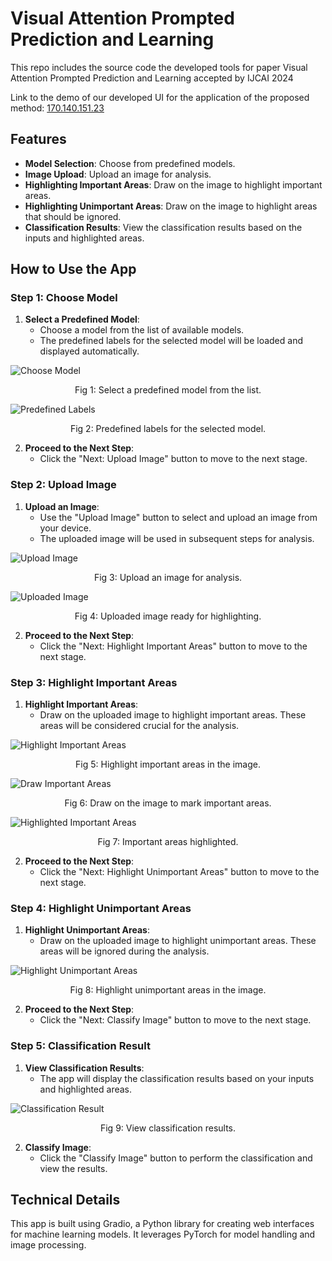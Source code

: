 # Visual Attention Prompted Prediction and Learning

This repo includes the source code the developed tools for paper Visual Attention Prompted Prediction and Learning accepted by IJCAI 2024

Link to the demo of our developed UI for the application of the proposed method: [170.140.151.23](http://170.140.151.23)

## Features

- **Model Selection**: Choose from predefined models.
- **Image Upload**: Upload an image for analysis.
- **Highlighting Important Areas**: Draw on the image to highlight important areas.
- **Highlighting Unimportant Areas**: Draw on the image to highlight areas that should be ignored.
- **Classification Results**: View the classification results based on the inputs and highlighted areas.

## How to Use the App

### Step 1: Choose Model

1. **Select a Predefined Model**:
   - Choose a model from the list of available models.
   - The predefined labels for the selected model will be loaded and displayed automatically.

![Choose Model](images/Stage1_1.png)
<p align="center">Fig 1: Select a predefined model from the list.</p>


![Predefined Labels](images/Stage1_2.png)
<p align="center">Fig 2: Predefined labels for the selected model.</p>


<!-- 
2. **Or Upload Your Own Model**:
   - Upload a custom model file.
   - The app will handle and display labels accordingly. -->

2. **Proceed to the Next Step**:
   - Click the "Next: Upload Image" button to move to the next stage.

### Step 2: Upload Image

1. **Upload an Image**:
   - Use the "Upload Image" button to select and upload an image from your device.
   - The uploaded image will be used in subsequent steps for analysis.

![Upload Image](images/Stage2_1.png)
<p align="center">Fig 3: Upload an image for analysis.</p>


![Uploaded Image](images/Stage2_2.png)
<p align="center">Fig 4: Uploaded image ready for highlighting.</p>



2. **Proceed to the Next Step**:
   - Click the "Next: Highlight Important Areas" button to move to the next stage.

### Step 3: Highlight Important Areas

1. **Highlight Important Areas**:
   - Draw on the uploaded image to highlight important areas. These areas will be considered crucial for the analysis.

![Highlight Important Areas](images/Stage3_1.png)
<p align="center">Fig 5: Highlight important areas in the image.</p>


![Draw Important Areas](images/Stage3_2.png)
<p align="center">Fig 6: Draw on the image to mark important areas.</p>


![Highlighted Important Areas](images/Stage3_3.png)
<p align="center">Fig 7: Important areas highlighted.</p>



2. **Proceed to the Next Step**:
   - Click the "Next: Highlight Unimportant Areas" button to move to the next stage.

### Step 4: Highlight Unimportant Areas

1. **Highlight Unimportant Areas**:
   - Draw on the uploaded image to highlight unimportant areas. These areas will be ignored during the analysis.

![Highlight Unimportant Areas](images/Stage4_1.png)
<p align="center">Fig 8: Highlight unimportant areas in the image.</p>



2. **Proceed to the Next Step**:
   - Click the "Next: Classify Image" button to move to the next stage.

### Step 5: Classification Result

1. **View Classification Results**:
   - The app will display the classification results based on your inputs and highlighted areas.

![Classification Result](images/Stage5_1.png)
<p align="center">Fig 9: View classification results.</p>



2. **Classify Image**:
   - Click the "Classify Image" button to perform the classification and view the results.

<!-- ## Additional Information

- **Predefined Labels**: The predefined labels for each model are displayed in the first step when a model is selected.
- **Custom Models**: If you upload your own model, ensure it is compatible with the app's requirements. -->

## Technical Details

This app is built using Gradio, a Python library for creating web interfaces for machine learning models. It leverages PyTorch for model handling and image processing.

